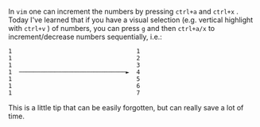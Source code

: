 In `vim` one can increment the numbers by pressing `ctrl+a` and `ctrl+x` . Today I've learned that if you have a visual selection (e.g. vertical highlight with `ctrl+v` ) of numbers, you can press `g` and then `ctrl+a/x` to increment/decrease numbers sequentially, i.e.:

```
1                                   1
1                                   2
1                                   3
1  ──────────────────────────────►  4
1                                   5
1                                   6
1                                   7
```


This is a little tip that can be easily forgotten, but can really save a lot of time.

